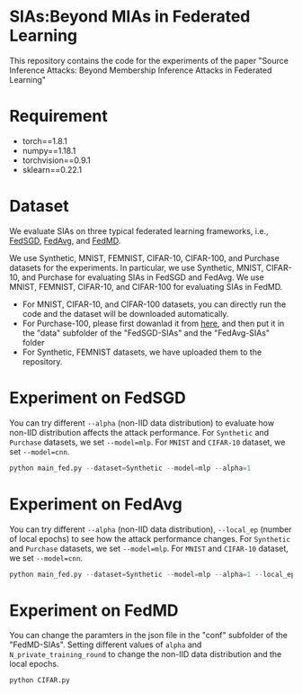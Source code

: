 # SIAs:Beyond MIAs in Federated Learning
This repository contains the code for the experiments of the paper "Source Inference Attacks: Beyond Membership Inference Attacks in Federated Learning"

# Requirement
* torch==1.8.1
* numpy==1.18.1
* torchvision==0.9.1
* sklearn==0.22.1

# Dataset
We evaluate SIAs on three typical federated learning frameworks, i.e., [FedSGD](https://arxiv.org/abs/1602.05629), [FedAvg](https://arxiv.org/abs/1602.05629), and [FedMD](https://arxiv.org/abs/1910.03581).

We use Synthetic, MNIST, FEMNIST, CIFAR-10, CIFAR-100, and Purchase datasets for the experiments. In particular, we use Synthetic, MNIST, CIFAR-10, and Purchase for evaluating SIAs in FedSGD and FedAvg. We use MNIST, FEMNIST, CIFAR-10, and CIFAR-100 for evaluating SIAs in FedMD.

* For MNIST, CIFAR-10, and CIFAR-100 datasets, you can directly run the code and the dataset will be downloaded automatically.
* For Purchase-100, please first dowanlad it from [here](https://drive.google.com/drive/folders/1FBJ6c8v9pM9kO1tX19ccmd3noZRC2JBh?usp=sharing), and then put it in the "data" subfolder of the "FedSGD-SIAs" and the "FedAvg-SIAs" folder
* For Synthetic, FEMNIST datasets, we have uploaded them to the repository.

# Experiment on FedSGD
You can try different `--alpha` (non-IID data distribution) to evaluate how non-IID distribution affects the attack performance. For `Synthetic` and `Purchase` datasets, we set `--model=mlp`. For `MNIST` and `CIFAR-10` dataset, we set `--model=cnn`.
```python
python main_fed.py --dataset=Synthetic --model=mlp --alpha=1 
```
# Experiment on FedAvg
You can try different `--alpha` (non-IID data distribution), `--local_ep` (number of local epochs) to see how the attack performance changes. For `Synthetic` and `Purchase` datasets, we set `--model=mlp`. For `MNIST` and `CIFAR-10` dataset, we set `--model=cnn`.
```python
python main_fed.py --dataset=Synthetic --model=mlp --alpha=1 --local_ep=5
```

# Experiment on FedMD
You can change the paramters in the json file in the "conf" subfolder of the "FedMD-SIAs". Setting different values of `alpha` and `N_private_training_round` to change the non-IID data distribution and the local epochs.
```python
python CIFAR.py
```
